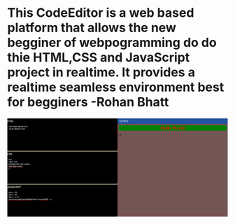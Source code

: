 # This CodeEditor is a web based platform that allows the new begginer of webpogramming do do thie HTML,CSS and JavaScript project in realtime. It provides a realtime seamless environment best for begginers -Rohan Bhatt
![alt text](image.png)